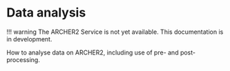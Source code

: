 # Data analysis

!!! warning
    The ARCHER2 Service is not yet available. This documentation is in
    development.

How to analyse data on ARCHER2, including use of pre- and
post-processing.
